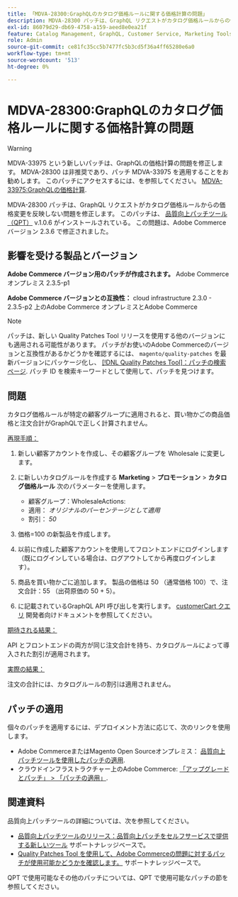 ```yaml
---
title: 「MDVA-28300:GraphQLのカタログ価格ルールに関する価格計算の問題」
description: MDVA-28300 パッチは、GraphQL リクエストがカタログ価格ルールからの価格変更を反映しない問題を修正します。 このパッチは、Quality Patches Tool （QPT） v.1.0.6 がインストールされている場合に使用できます。 この問題は、Adobe Commerce バージョン 2.3.6 で修正されました。
exl-id: 86079d29-db69-4758-a159-aeed8e0ea21f
feature: Catalog Management, GraphQL, Customer Service, Marketing Tools, Orders, Price Rules
role: Admin
source-git-commit: ce81fc35cc5b7477fc5b3cd5f36a4ff65280e6a0
workflow-type: tm+mt
source-wordcount: '513'
ht-degree: 0%

---
```


# MDVA-28300:GraphQLのカタログ価格ルールに関する価格計算の問題

>[!WARNING]
>
>MDVA-33975 という新しいパッチは、GraphQLの価格計算の問題を修正します。 MDVA-28300 は非推奨であり、パッチ MDVA-33975 を適用することをお勧めします。 このパッチにアクセスするには、を参照してください。 [MDVA-33975:GraphQLの価格計算](https://experienceleague.adobe.com/docs/commerce-knowledge-base/kb/support-tools/patches/mdva-33975-magento-patch-graphql-price-calculations.html).

MDVA-28300 パッチは、GraphQL リクエストがカタログ価格ルールからの価格変更を反映しない問題を修正します。 このパッチは、 [品質向上パッチツール（QPT）](/help/announcements/adobe-commerce-announcements/magento-quality-patches-released-new-tool-to-self-serve-quality-patches.md) v.1.0.6 がインストールされている。 この問題は、Adobe Commerce バージョン 2.3.6 で修正されました。

## 影響を受ける製品とバージョン

**Adobe Commerce バージョン用のパッチが作成されます。** Adobe Commerce オンプレミス 2.3.5-p1

**Adobe Commerce バージョンとの互換性：** cloud infrastructure 2.3.0 - 2.3.5-p2 上のAdobe Commerce オンプレミスとAdobe Commerce

>[!NOTE]
>
>パッチは、新しい Quality Patches Tool リリースを使用する他のバージョンにも適用される可能性があります。 パッチがお使いのAdobe Commerceのバージョンと互換性があるかどうかを確認するには、 `magento/quality-patches` を最新バージョンにパッケージ化し、 [[!DNL Quality Patches Tool]：パッチの検索ページ](https://devdocs.magento.com/quality-patches/tool.html#patch-grid). パッチ ID を検索キーワードとして使用して、パッチを見つけます。

## 問題

カタログ価格ルールが特定の顧客グループに適用されると、買い物かごの商品価格と注文合計がGraphQLで正しく計算されません。

<u>再現手順：</u>

1. 新しい顧客アカウントを作成し、その顧客グループを Wholesale に変更します。
1. に新しいカタログルールを作成する **Marketing** > **プロモーション** > **カタログ価格ルール** 次のパラメーターを使用します。
   * 顧客グループ：WholesaleActions:
   * 適用： *オリジナルのパーセンテージとして適用*
   * 割引： *50*


1. 価格=100 の新製品を作成します。
1. 以前に作成した顧客アカウントを使用してフロントエンドにログインします（既にログインしている場合は、ログアウトしてから再度ログインします）。
1. 商品を買い物かごに追加します。 製品の価格は 50 （通常価格 100）で、注文合計：55 （出荷原価の 50 + 5）。
1. に記載されているGraphQL API 呼び出しを実行します。 [customerCart クエリ](https://devdocs.magento.com/guides/v2.3/graphql/queries/customer-cart.html) 開発者向けドキュメントを参照してください。

<u>期待される結果：</u>

API とフロントエンドの両方が同じ注文合計を持ち、カタログルールによって導入された割引が適用されます。

<u>実際の結果：</u>

注文の合計には、カタログルールの割引は適用されません。

## パッチの適用

個々のパッチを適用するには、デプロイメント方法に応じて、次のリンクを使用します。

* Adobe CommerceまたはMagento Open Sourceオンプレミス： [品質向上パッチツールを使用したパッチの適用](https://devdocs.magento.com/guides/v2.4/comp-mgr/patching/mqp.html).
* クラウドインフラストラクチャー上のAdobe Commerce: [「アップグレードとパッチ」 > 「パッチの適用」](https://devdocs.magento.com/cloud/project/project-patch.html).

## 関連資料

品質向上パッチツールの詳細については、次を参照してください。

* [品質向上パッチツールのリリース：品質向上パッチをセルフサービスで提供する新しいツール](/help/announcements/adobe-commerce-announcements/magento-quality-patches-released-new-tool-to-self-serve-quality-patches.md) サポートナレッジベースで。
* [Quality Patches Tool を使用して、Adobe Commerceの問題に対するパッチが使用可能かどうかを確認します。](/help/support-tools/patches-available-in-qpt-tool/check-patch-for-magento-issue-with-magento-quality-patches.md) サポートナレッジベースで。

QPT で使用可能なその他のパッチについては、QPT で使用可能なパッチの節を参照してください。
